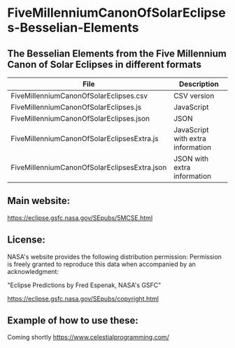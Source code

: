 # FiveMillenniumCanonOfSolarEclipses-Besselian-Elements
## The Besselian Elements from the Five Millennium Canon of Solar Eclipses in different formats

| File | Description |
|------|-------------|
| FiveMillenniumCanonOfSolarEclipses.csv | CSV version |
| FiveMillenniumCanonOfSolarEclipses.js | JavaScript |
| FiveMillenniumCanonOfSolarEclipses.json | JSON |
| FiveMillenniumCanonOfSolarEclipsesExtra.js | JavaScript with extra information |
| FiveMillenniumCanonOfSolarEclipsesExtra.json | JSON with extra information |

## Main website:
https://eclipse.gsfc.nasa.gov/SEpubs/5MCSE.html

## License:
NASA's website provides the following distribution permission:
Permission is freely granted to reproduce this data when accompanied by an acknowledgment:

"Eclipse Predictions by Fred Espenak, NASA's GSFC"

https://eclipse.gsfc.nasa.gov/SEpubs/copyright.html

## Example of how to use these:
Coming shortly
https://www.celestialprogramming.com/
